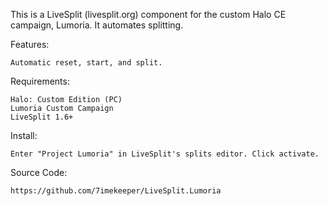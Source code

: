 This is a LiveSplit (livesplit.org) component for the custom Halo CE campaign, Lumoria. It automates splitting.

Features:

	Automatic reset, start, and split.

Requirements:

	Halo: Custom Edition (PC)
	Lumoria Custom Campaign
	LiveSplit 1.6+

Install:

	Enter "Project Lumoria" in LiveSplit's splits editor. Click activate.

Source Code:

	https://github.com/7imekeeper/LiveSplit.Lumoria
